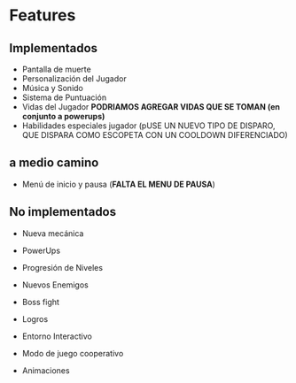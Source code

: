# Features

## Implementados
- Pantalla de muerte
- Personalización del Jugador
- Música y Sonido
- Sistema de Puntuación
- Vidas del Jugador **PODRIAMOS AGREGAR VIDAS QUE SE TOMAN (en conjunto a powerups)**
- Habilidades especiales jugador (pUSE UN NUEVO TIPO DE DISPARO, QUE DISPARA COMO ESCOPETA CON UN COOLDOWN DIFERENCIADO)

## a medio camino
- Menú de inicio y pausa (**FALTA EL MENU DE PAUSA**)

## No implementados
- Nueva mecánica
- PowerUps
- Progresión de Niveles

- Nuevos Enemigos
- Boss fight
- Logros
- Entorno Interactivo
- Modo de juego cooperativo

- Animaciones

